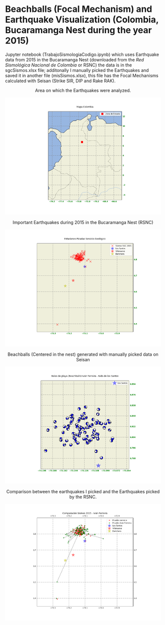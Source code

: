 # Beachballs (Focal Mechanism) and Earthquake Visualization (Colombia, Bucaramanga Nest during the year 2015)

Jupyter notebook (TrabajoSismologiaCodigo.ipynb) which uses Earthquake data from 2015 in the Bucaramanga Nest (downloaded from the _Red Sismológica Nacional de Colombia_ or RSNC) the data is in the sgcSismos.xlsx file; additonally I manually picked the Earthquakes and saved it in another file (misSismos.xlsx), this file has the Focal Mechanisms calculated with Seisan (Strike SIR, DIP and Rake RAK).
<p align="center">
Area on which the Earthquakes were analyzed.
</p>

![Study Zone](zona_estudio.png)

<p align="center">
Important Earthquakes during 2015 in the Bucaramanga Nest (RSNC)
</p>

![Events SGC](MapaSismosSGC2015.png)

<p align="center">
Beachballs (Centered in the nest) generated with manually picked data on Seisan
</p>

![Beachballs Generated](Beachballs2015.png)


<p align="center">
Comparison between the earthquakes I picked and the Earthquakes picked by the RSNC.
</p>

![Beachballs Generated](lineaComparacionSismos.png)

